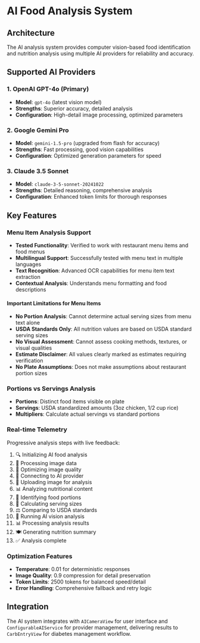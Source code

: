 # AI Food Analysis System

## Architecture

The AI analysis system provides computer vision-based food identification and nutrition analysis using multiple AI providers for reliability and accuracy.

## Supported AI Providers

### 1. **OpenAI GPT-4o** (Primary)
- **Model**: `gpt-4o` (latest vision model)
- **Strengths**: Superior accuracy, detailed analysis
- **Configuration**: High-detail image processing, optimized parameters

### 2. **Google Gemini Pro**
- **Model**: `gemini-1.5-pro` (upgraded from flash for accuracy)
- **Strengths**: Fast processing, good vision capabilities
- **Configuration**: Optimized generation parameters for speed

### 3. **Claude 3.5 Sonnet**
- **Model**: `claude-3-5-sonnet-20241022`
- **Strengths**: Detailed reasoning, comprehensive analysis
- **Configuration**: Enhanced token limits for thorough responses

## Key Features

### Menu Item Analysis Support
- **Tested Functionality**: Verified to work with restaurant menu items and food menus
- **Multilingual Support**: Successfully tested with menu text in multiple languages
- **Text Recognition**: Advanced OCR capabilities for menu item text extraction
- **Contextual Analysis**: Understands menu formatting and food descriptions

#### Important Limitations for Menu Items
- **No Portion Analysis**: Cannot determine actual serving sizes from menu text alone
- **USDA Standards Only**: All nutrition values are based on USDA standard serving sizes
- **No Visual Assessment**: Cannot assess cooking methods, textures, or visual qualities
- **Estimate Disclaimer**: All values clearly marked as estimates requiring verification
- **No Plate Assumptions**: Does not make assumptions about restaurant portion sizes

### Portions vs Servings Analysis
- **Portions**: Distinct food items visible on plate
- **Servings**: USDA standardized amounts (3oz chicken, 1/2 cup rice)
- **Multipliers**: Calculate actual servings vs standard portions

### Real-time Telemetry
Progressive analysis steps with live feedback:
1. 🔍 Initializing AI food analysis
2. 📱 Processing image data
3. 💼 Optimizing image quality
4. 🧠 Connecting to AI provider
5. 📡 Uploading image for analysis
6. 📊 Analyzing nutritional content
7. 🔬 Identifying food portions
8. 📏 Calculating serving sizes
9. ⚖️ Comparing to USDA standards
10. 🤖 Running AI vision analysis
11. 📊 Processing analysis results
12. 🍽️ Generating nutrition summary
13. ✅ Analysis complete

### Optimization Features
- **Temperature**: 0.01 for deterministic responses
- **Image Quality**: 0.9 compression for detail preservation
- **Token Limits**: 2500 tokens for balanced speed/detail
- **Error Handling**: Comprehensive fallback and retry logic

## Integration

The AI system integrates with `AICameraView` for user interface and `ConfigurableAIService` for provider management, delivering results to `CarbEntryView` for diabetes management workflow.